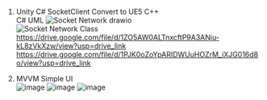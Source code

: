 1. Unity C# SocketClient Convert to UE5 C++  
C# UML
![Socket Network drawio](https://github.com/user-attachments/assets/c2715a71-afce-4997-ae55-0c06ab98fca0)  
![Socket Network Class](https://github.com/user-attachments/assets/7d440f45-7eb9-4dae-ac32-8996f2df04f2)  
https://drive.google.com/file/d/1ZO5AW0ALTnxcftP9A3ANju-kL8zVkXzw/view?usp=drive_link  
https://drive.google.com/file/d/1PJK0oZoYpARIDWUuHOZrM_iXJG016d8o/view?usp=drive_link


3. MVVM Simple UI  
![image](https://github.com/user-attachments/assets/3d730552-c88a-4129-88d3-473a12b03c86)
![image](https://github.com/user-attachments/assets/c288460a-58f6-408d-9930-91a4ef63bbdb)
![image](https://github.com/user-attachments/assets/1608ea78-0fc1-47e8-a3a8-dbfc0589c290)

   
